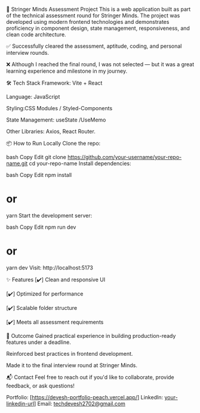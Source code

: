 🚀 Stringer Minds Assessment Project
This is a web application built as part of the technical assessment round for Stringer Minds. The project was developed using modern frontend technologies and demonstrates proficiency in component design, state management, responsiveness, and clean code architecture.

✅ Successfully cleared the assessment, aptitude, coding, and personal interview rounds.

❌ Although I reached the final round, I was not selected — but it was a great learning experience and milestone in my journey.

🛠️ Tech Stack
Framework: Vite + React

Language: JavaScript 

Styling:CSS Modules / Styled-Components 

State Management: useState /UseMemo

Other Libraries:  Axios, React Router.

📦 How to Run Locally
Clone the repo:

bash
Copy
Edit
git clone https://github.com/your-username/your-repo-name.git
cd your-repo-name
Install dependencies:

bash
Copy
Edit
npm install
# or
yarn
Start the development server:

bash
Copy
Edit
npm run dev
# or
yarn dev
Visit: http://localhost:5173

✨ Features
[✔️] Clean and responsive UI

[✔️] Optimized for performance

[✔️] Scalable folder structure

[✔️] Meets all assessment requirements

🎯 Outcome
Gained practical experience in building production-ready features under a deadline.

Reinforced best practices in frontend development.

Made it to the final interview round at Stringer Minds.

📬 Contact
Feel free to reach out if you'd like to collaborate, provide feedback, or ask questions!

Portfolio: [https://devesh-portfolio-peach.vercel.app/]
LinkedIn: [your-linkedin-url](https://www.linkedin.com/in/devesh-goel/)]
Email: techdevesh2702@gmail.com

